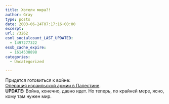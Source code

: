 ```yaml
---
title: Хотели мира?!
author: Gray
type: posts
date: 2003-06-24T07:17:16+00:00
excerpt:
url: /3262
esml_socialcount_LAST_UPDATED:
  - 1497277322
essb_cache_expire:
  - 1614538898
categories:
  - Uncategorized

---
```








Придется готовиться к войне:  
<a href="http://www.gazeta.ru/2003/06/24/izrailjza4is.shtml" target="_blank">Операция израильской армии в Палестине</a>.  
**UPDATE:** Война, конечно, давно идет. Но теперь, по крайней мере, ясно, кому там нужен мир.